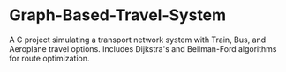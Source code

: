 # Graph-Based-Travel-System
A C project simulating a transport network system with Train, Bus, and Aeroplane travel options. Includes Dijkstra's and Bellman-Ford algorithms for route optimization.
